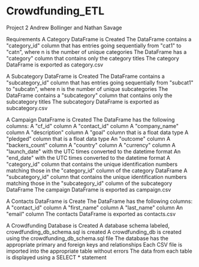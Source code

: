 # Crowdfunding_ETL
Project 2
Andrew Bollinger and Nathan Savage

Requirements
A Category DataFrame is Created 
The DataFrame contains a "category_id" column that has entries going sequentially from "cat1" to "catn", where n is the number of unique categories 
The DataFrame has a "category" column that contains only the category titles 
The category DataFrame is exported as category.csv 

A Subcategory DataFrame is Created 
The DataFrame contains a "subcategory_id" column that has entries going sequentially from "subcat1" to "subcatn", where n is the number of unique subcategories
The DataFrame contains a "subcategory" column that contains only the subcategory titles 
The subcategory DataFrame is exported as subcategory.csv 

A Campaign DataFrame is Created
The DataFrame has the following columns:
A "cf_id" column
A "contact_id" column
A "company_name" column
A "description" column
A "goal" column that is a float data type
A "pledged" column that is a float data type
An "outcome" column
A "backers_count" column
A "country" column
A "currency" column
A "launch_date" with the UTC times converted to the datetime format
An "end_date" with the UTC times converted to the datetime format
A "category_id" column that contains the unique identification numbers matching those in the "category_id" column of the category DataFrame
A "subcategory_id" column that contains the unique identification numbers matching those in the "subcategory_id" column of the subcategory DataFrame
The campaign DataFrame is exported as campaign.csv 

A Contacts DataFrame is Create
The DataFrame has the following columns:
A "contact_id" column
A "first_name" column
A "last_name" column
An "email" column
The contacts DataFrame is exported as contacts.csv 

A Crowdfunding Database is Created 
A database schema labeled, crowdfunding_db_schema.sql is created
A crowdfunding_db is created using the crowdfunding_db_schema.sql file
The database has the appropriate primary and foreign keys and relationships 
Each CSV file is imported into the appropriate table without errors 
The data from each table is displayed using a SELECT * statement 




